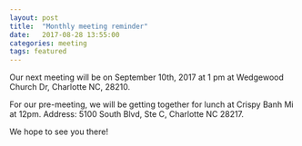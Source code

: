 ```yaml
---
layout: post
title:  "Monthly meeting reminder"
date:   2017-08-28 13:55:00
categories: meeting
tags: featured
---
```


Our next meeting will be on September 10th, 2017 at 1 pm at Wedgewood Church Dr, Charlotte NC, 28210.

For our pre-meeting, we will be getting together for lunch at Crispy Banh Mi at 12pm. 
Address: 5100 South Blvd, Ste C, Charlotte NC 28217.

We hope to see you there!
